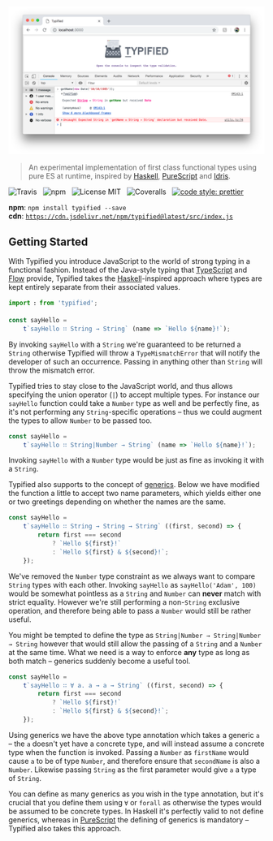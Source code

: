 <img src="media/screenshot.png" alt="Typified" width="600" />

> An experimental implementation of first class functional types using pure ES at runtime, inspired by [Haskell](https://www.haskell.org/), [PureScript](http://www.purescript.org/) and [Idris](https://www.idris-lang.org/).

![Travis](http://img.shields.io/travis/Wildhoney/Typified.svg?style=for-the-badge)
&nbsp;
![npm](http://img.shields.io/npm/v/typified.svg?style=for-the-badge)
&nbsp;
![License MIT](http://img.shields.io/badge/license-mit-lightgrey.svg?style=for-the-badge)
&nbsp;
![Coveralls](https://img.shields.io/coveralls/Wildhoney/Typified.svg?style=for-the-badge)
&nbsp;
[![code style: prettier](https://img.shields.io/badge/code_style-prettier-ff69b4.svg?style=for-the-badge)](https://github.com/prettier/prettier)

**npm**: `npm install typified --save`
<br />
**cdn**: [`https://cdn.jsdelivr.net/npm/typified@latest/src/index.js`](https://cdn.jsdelivr.net/npm/typified@latest/src/index.js)

## Getting Started

With Typified you introduce JavaScript to the world of strong typing in a functional fashion. Instead of the Java-style typing that [TypeScript](https://www.typescriptlang.org/) and [Flow](https://flow.org/) provide, Typified takes the [Haskell](https://en.wikipedia.org/wiki/Haskell_(programming_language)#Code_examples)-inspired approach where types are kept entirely separate from their associated values.

```javascript
import ꓽ from 'typified';

const sayHello =
    t`sayHello ∷ String → String` (name => `Hello ${name}!`);
```

By invoking `sayHello` with a `String` we're guaranteed to be returned a `String` otherwise Typified will throw a `TypeMismatchError` that will notify the developer of such an occurrence. Passing in anything other than `String` will throw the mismatch error.

Typified tries to stay close to the JavaScript world, and thus allows specifying the union operator (`|`) to accept multiple types. For instance our `sayHello` function could take a `Number` type as well and be perfectly fine, as it's not performing any `String`-specific operations &ndash; thus we could augment the types to allow `Number` to be passed too.

```javascript
const sayHello =
    t`sayHello ∷ String|Number → String` (name => `Hello ${name}!`);
```

Invoking `sayHello` with a `Number` type would be just as fine as invoking it with a `String`.

Typified also supports to the concept of [generics](https://en.wikipedia.org/wiki/Generic_programming). Below we have modified the function a little to accept two name parameters, which yields either one or two greetings depending on whether the names are the same.

```javascript
const sayHello =
    t`sayHello ∷ String → String → String` ((first, second) => {
        return first === second
            ? `Hello ${first}!`
            : `Hello ${first} & ${second}!`;
    });
```

We've removed the `Number` type constraint as we always want to compare `String` types with each other. Invoking `sayHello` as `sayHello('Adam', 100)` would be somewhat pointless as a `String` and `Number` can **never** match with strict equality. However we're still performing a non-`String` exclusive operation, and therefore being able to pass a `Number` would still be rather useful.

You might be tempted to define the type as `String|Number → String|Number → String` however that would still allow the passing of a `String` and a `Number` at the same time. What we need is a way to enforce **any** type as long as both match &ndash; generics suddenly become a useful tool.

```javascript
const sayHello =
    t`sayHello ∷ ∀ a. a → a → String` ((first, second) => {
        return first === second
            ? `Hello ${first}!`
            : `Hello ${first} & ${second}!`;
    });
```

Using generics we have the above type annotation which takes a generic `a` &ndash; the `a` doesn't yet have a concrete type, and will instead assume a concrete type when the function is invoked. Passing a `Number` as `firstName` would cause `a` to be of type `Number`, and therefore ensure that `secondName` is also a `Number`. Likewise passing `String` as the first parameter would give `a` a type of `String`.

You can define as many generics as you wish in the type annotation, but it's crucial that you define them using `∀` or `forall` as otherwise the types would be assumed to be concrete types. In Haskell it's perfectly valid to not define generics, whereas in [PureScript](http://www.purescript.org/) the defining of generics is mandatory &ndash; Typified also takes this approach.
